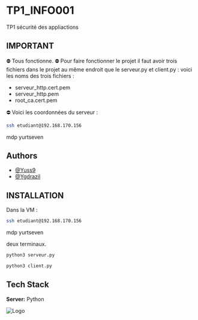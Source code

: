 # TP1_INFO001
 TP1 sécurité des appliactions

## IMPORTANT
⛔️ Tous fonctionne.
⛔️ Pour faire fonctionner le projet il faut avoir trois fichiers dans le projet au même endroit que le serveur.py et client.py : voici les noms des trois fichiers : 
- serveur_http.cert.pem
- serveur_http.pem
- root_ca.cert.pem

⛔️ Voici les coordonnées du serveur : 
```bash
ssh etudiant@192.168.170.156 
```
mdp yurtseven

## Authors

- [@Yuss9](https://github.com/Yuss9) 
- [@Ygdrazil](https://github.com/Ygdrazil) 

## INSTALLATION

Dans la VM :

```bash
ssh etudiant@192.168.170.156 
```
mdp yurtseven

deux terminaux.

```bash
python3 serveur.py
```

```bash
python3 client.py
```

## Tech Stack

**Server:** Python


![Logo](https://fs.buttercms.com/resize=width:940/Kgd357RQfGpJ1sfhLclA)
